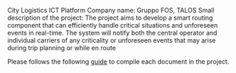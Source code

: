 City Logistics ICT Platform
Company name: Gruppo FOS, TALOS
Small description of the project: 
    The project aims to develop a smart routing component that can efficiently handle
    critical situations and unforeseen events in real-time. The system will notify both the
    central operator and individual carriers of any criticality or unforeseen events that may
    arise during trip planning or while en route


Please follows the following
[guide](https://guides.github.com/features/mastering-markdown/) to
compile each document in the project.
